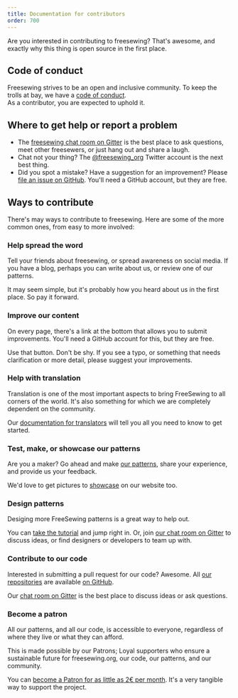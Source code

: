 ```yaml
---
title: Documentation for contributors
order: 700
---
```


Are you interested in contributing to freesewing? 
That's awesome, and exactly why this thing is open source in the first place.

## Code of conduct

Freesewing strives to be an open and inclusive community.
To keep the trolls at bay, we have a [code of conduct](/code-of-conduct).  
As a contributor, you are expected to uphold it.

## Where to get help or report a problem

- The [freesewing chat room on Gitter](https://gitter.im/freesewing/freesewing) is the best place to ask questions, 
meet other freesewers, or just hang out and share a laugh.
- Chat not your thing? The [@freesewing_org](https://twitter.com/freesewing_org) 
Twitter account is the next best thing.
- Did you spot a mistake? Have a suggestion for an improvement? 
Please [file an issue on GitHub](https://github.com/freesewing/freesewing/issues/new). 
You'll need a GitHub account, but they are free.

## Ways to contribute

There's may ways to contribute to freesewing. 
Here are some of the more common ones, from easy to more involved:

### Help spread the word

Tell your friends about freesewing, or spread awareness on social media.
If you have a blog, perhaps you can write about us, or review one of our patterns.

It may seem simple, but it's probably how you heard about us in the first place. So pay it forward. 

### Improve our content

On every page, there's a link at the bottom that allows you to submit improvements.
You'll need a GitHub account for this, but they are free.

Use that button. Don't be shy. If you see a typo, or something that needs 
clarification or more detail, please suggest your improvements.


### Help with translation

Translation is one of the most important aspects to bring FreeSewing to all corners of the world.
It's also something for which we are completely dependent on the community.

Our [documentation for translators](/translator) will tell you all you need to know to get started.

### Test, make, or showcase our patterns

Are you a maker?  Go ahead and make [our patterns](https://freesewing.org/patterns), 
share your experience, and provide us your feedback.

We'd love to get pictures to [showcase](https://freesewing.org/showcase) on our website too.

### Design patterns

Desiging more FreeSewing patterns is a great way to help out. 

You can [take the tutorial](/tutorial) and jump right in.
Or, join [our chat 
room on Gitter](https://gitter.im/freesewing/freesewing) to discuss ideas, or find 
designers or developers to team up with.

### Contribute to our code

Interested in submitting a pull request for our code? Awesome. 
All [our repositories](/repos) are available [on GitHub](https://github.com/freesewing).

Our [chat room on Gitter](https://gitter.im/freesewing/freesewing) is the best place to discuss ideas or ask questions. 

### Become a patron

All our patterns, and all our code, is accessible to everyone, regardless of where they live or what they can afford.

This is made possible by our Patrons; Loyal supporters who ensure a sustainable future for freesewing.org, our code, our patterns, and our community.

You can [become a Patron for as little as 2€ per month](https://freesewing.org/patrons/join).
It's a very tangible way to support the project.


